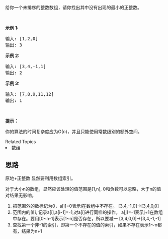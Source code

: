 <p>给你一个未排序的整数数组，请你找出其中没有出现的最小的正整数。</p>

<p>&nbsp;</p>

<p><strong>示例&nbsp;1:</strong></p>

<pre>输入: [1,2,0]
输出: 3
</pre>

<p><strong>示例&nbsp;2:</strong></p>

<pre>输入: [3,4,-1,1]
输出: 2
</pre>

<p><strong>示例&nbsp;3:</strong></p>

<pre>输入: [7,8,9,11,12]
输出: 1
</pre>

<p>&nbsp;</p>

<p><strong>提示：</strong></p>

<p>你的算法的时间复杂度应为O(<em>n</em>)，并且只能使用常数级别的额外空间。</p>
<div><div>Related Topics</div><div><li>数组</li></div></div>

## 思路
原地+正整数 显然要利用数组索引。

对于大小n的数组，显然应该处理的值范围是[1,n], 0和负数可以忽略，大于n的值对结果无影响。
1. 把范围外的数标记为0，a[i]=0表示i在数组中不存在。 
[3,4,-1,0]->[3,4,0,0]
2. 范围内的值i, 记录a[i],a[i-1]=-1,对a[i]进行同样的操作。 
a[j]=-1表示j+1在数组中存在。要用[0~n-1]表示[1~n]是否存在，所以要减一
[3,4,0,0]->[3,4,-1,-1]
3. 查找第一个非-1的索引，即第一个不存在的值的索引，如果不存在表示1～n都有，结果为n+1